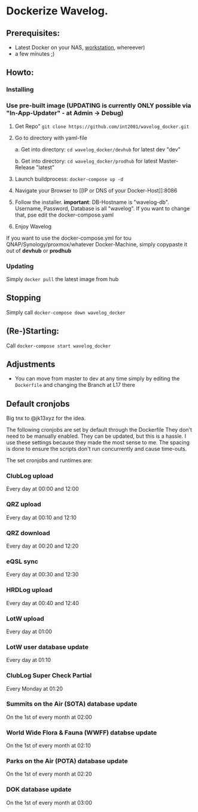 # Dockerize Wavelog.

## Prerequisites:
* Latest Docker on your NAS, [workstation](https://www.docker.com/products/docker-desktop/), whereever)
* a few minutes ;)

## Howto:

### Installing

### Use pre-built image (UPDATING is currently ONLY possible via "In-App-Updater" - at Admin -> Debug)
1. Get Repo" `git clone https://github.com/int2001/wavelog_docker.git`
   
2. Go to directory with yaml-file
 
   a. Get into directory: `cd wavelog_docker/devhub` for latest dev "dev"
   
   b. Get into directory: `cd wavelog_docker/prodhub` for latest Master-Release "latest"
3. Launch buildprocess: `docker-compose up -d`
4. Navigate your Browser to [[IP or DNS of your Docker-Host]]:8086
5. Follow the installer. **important**: DB-Hostname is "wavelog-db". Username, Password, Database is all "wavelog". If you want to change that, pse edit the docker-compose.yaml
6. Enjoy Wavelog

If you want to use the docker-compose.yml for tou QNAP/Synology/proxmox/whatever Docker-Machine, simply copypaste it out of **devhub** or **prodhub**

### Updating
Simply `docker pull` the latest image from hub

## Stopping
Simply call `docker-compose down wavelog_docker`

## (Re-)Starting:
Call `docker-compose start wavelog_docker`

## Adjustments
* You can move from master to dev at any time simply by editing the `Dockerfile` and changing the Branch at L17 there

## Default cronjobs
Big tnx to @jk13xyz for the idea.

The following cronjobs are set by default through the Dockerfile They don't need to be manually enabled. They can be updated, but this is a hassle. I use these settings because they made the most sense to me. The spacing is done to ensure the scripts don't run concurrently and cause time-outs.

The set cronjobs and runtimes are:

### ClubLog upload

Every day at 00:00 and 12:00

### QRZ upload

Every day at 00:10 and 12:10

### QRZ download

Every day at 00:20 and 12:20

### eQSL sync

Every day at 00:30 and 12:30

### HRDLog upload

Every day at 00:40 and 12:40

### LotW upload

Every day at 01:00

### LotW user database update

Every day at 01:10

### ClubLog Super Check Partial

Every Monday at 01:20

### Summits on the Air (SOTA) database update

On the 1st of every month at 02:00

### World Wide Flora & Fauna (WWFF) databse update

On the 1st of every month at 02:10

### Parks on the Air (POTA) database update

On the 1st of every month at 02:20

### DOK database update

On the 1st of every month at 03:00
